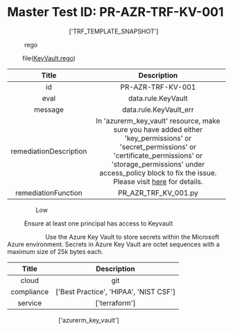 



# Master Test ID: PR-AZR-TRF-KV-001


***<font color="white">Master Snapshot Id:</font>*** ['TRF_TEMPLATE_SNAPSHOT']

***<font color="white">type:</font>*** rego

***<font color="white">rule:</font>*** file([KeyVault.rego])  
  
  
  
  

|Title|Description|
| :---: | :---: |
|id|PR-AZR-TRF-KV-001|
|eval|data.rule.KeyVault|
|message|data.rule.KeyVault_err|
|remediationDescription|In 'azurerm_key_vault' resource, make sure you have added either 'key_permissions' or 'secret_permissions' or 'certificate_permissions' or 'storage_permissions' under access_policy block to fix the issue. Please visit <a href='https://registry.terraform.io/providers/hashicorp/azurerm/latest/docs/resources/key_vault#access_policy' target='_blank'>here</a> for details.|
|remediationFunction|PR_AZR_TRF_KV_001.py|


***<font color="white">Severity:</font>*** Low

***<font color="white">Title:</font>*** Ensure at least one principal has access to Keyvault

***<font color="white">Description:</font>*** Use the Azure Key Vault to store secrets within the Microsoft Azure environment. Secrets in Azure Key Vault are octet sequences with a maximum size of 25k bytes each.  
  
  

|Title|Description|
| :---: | :---: |
|cloud|git|
|compliance|['Best Practice', 'HIPAA', 'NIST CSF']|
|service|['terraform']|


***<font color="white">Resource Types:</font>*** ['azurerm_key_vault']


[KeyVault.rego]: https://github.com/prancer-io/prancer-compliance-test/tree/master/azure/terraform/KeyVault.rego
